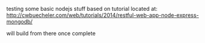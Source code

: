 testing some basic nodejs stuff
based on tutorial located at:
http://cwbuecheler.com/web/tutorials/2014/restful-web-app-node-express-mongodb/

will build from there once complete

